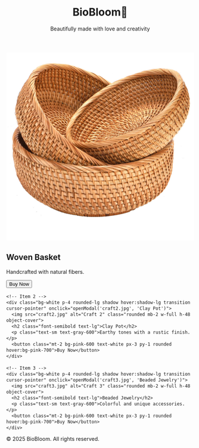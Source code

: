 <!DOCTYPE html>
<html lang="en">
<head>
  <meta charset="UTF-8" />
  <meta name="viewport" content="width=device-width, initial-scale=1.0"/>
  <title>Interactive BioBloom</title>
  <script src="https://cdn.tailwindcss.com"></script>
  <style>
    .modal {
      display: none;
    }
    .modal.active {
      display: flex;
    }
  </style>
</head>
<body class="bg-pink-50 text-gray-800">

  <!-- Header -->
  <header class="bg-white shadow p-6 text-center">
    <h1 class="text-3xl font-bold text-pink-700">BioBloom🌸</h1>
    <p class="text-gray-500">Beautifully made with love and creativity</p>
  </header>

  <!-- Gallery Section -->
  <main class="p-8 grid gap-6 grid-cols-1 sm:grid-cols-2 md:grid-cols-3 lg:grid-cols-4">
    <!-- Item -->
    <div class="bg-white p-4 rounded-lg shadow hover:shadow-lg transition cursor-pointer" onclick="openModal('craft1.jpg', 'Woven Basket')">
      <img src="craft1.jpg" alt="Craft 1" class="rounded mb-2 w-full h-48 object-cover">
      <h2 class="font-semibold text-lg">Woven Basket</h2>
      <p class="text-sm text-gray-600">Handcrafted with natural fibers.</p>
      <button class="mt-2 bg-pink-600 text-white px-3 py-1 rounded hover:bg-pink-700">Buy Now</button>
    </div>

    <!-- Item 2 -->
    <div class="bg-white p-4 rounded-lg shadow hover:shadow-lg transition cursor-pointer" onclick="openModal('craft2.jpg', 'Clay Pot')">
      <img src="craft2.jpg" alt="Craft 2" class="rounded mb-2 w-full h-48 object-cover">
      <h2 class="font-semibold text-lg">Clay Pot</h2>
      <p class="text-sm text-gray-600">Earthy tones with a rustic finish.</p>
      <button class="mt-2 bg-pink-600 text-white px-3 py-1 rounded hover:bg-pink-700">Buy Now</button>
    </div>

    <!-- Item 3 -->
    <div class="bg-white p-4 rounded-lg shadow hover:shadow-lg transition cursor-pointer" onclick="openModal('craft3.jpg', 'Beaded Jewelry')">
      <img src="craft3.jpg" alt="Craft 3" class="rounded mb-2 w-full h-48 object-cover">
      <h2 class="font-semibold text-lg">Beaded Jewelry</h2>
      <p class="text-sm text-gray-600">Colorful and unique accessories.</p>
      <button class="mt-2 bg-pink-600 text-white px-3 py-1 rounded hover:bg-pink-700">Buy Now</button>
    </div>
  </main>

  <!-- Image Modal -->
  <div id="modal" class="modal fixed inset-0 bg-black bg-opacity-60 justify-center items-center z-50">
    <div class="bg-white rounded-lg p-6 max-w-md text-center relative">
      <button onclick="closeModal()" class="absolute top-2 right-2 text-gray-500 hover:text-red-500 text-xl">&times;</button>
      <img id="modalImg" src="" alt="" class="w-full h-60 object-cover rounded mb-4">
      <h2 id="modalTitle" class="text-xl font-semibold mb-2"></h2>
      <button class="bg-pink-600 text-white px-4 py-2 rounded hover:bg-pink-700">Buy Now</button>
    </div>
  </div>

  <!-- Footer -->
  <footer class="bg-white text-center p-4 mt-10 text-sm text-gray-500">
    © 2025 BioBloom. All rights reserved.
  </footer>

  <!-- JS Script -->
  <script>
    function openModal(imgSrc, title) {
      document.getElementById('modal').classList.add('active');
      document.getElementById('modalImg').src = imgSrc;
      document.getElementById('modalTitle').textContent = title;
    }

    function closeModal() {
      document.getElementById('modal').classList.remove('active');
    }
  </script>

</body>
</html>
